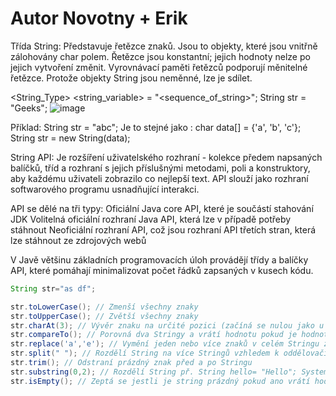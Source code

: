 # Autor Novotny + Erik

Třída String: Představuje řetězce znaků.  Jsou to objekty, které jsou vnitřně zálohovány char polem.
Řetězce jsou konstantní; jejich hodnoty nelze po jejich vytvoření změnit. Vyrovnávací paměti řetězců podporují měnitelné řetězce. Protože objekty String jsou neměnné, lze je sdílet. 

<String_Type> <string_variable> = "<sequence_of_string>"; 
String str = "Geeks";
![image](https://user-images.githubusercontent.com/90755554/134314865-d2f9d087-1fbf-4ccd-9878-37e47119995b.png)


Příklad: String str = "abc"; 
Je to stejné jako : char data[] = {'a', 'b', 'c'}; String str = new String(data);

String API: Je rozšíření uživatelského rozhraní - kolekce předem napsaných balíčků, tříd a rozhraní s jejich příslušnými metodami, poli a konstruktory, aby každému uživateli zobrazilo co nejlepší text. API slouží jako rozhraní softwarového programu usnadňující interakci.

API se dělé na tři typy:
Oficiální Java core API, které je součástí stahování JDK
Volitelná oficiální rozhraní Java API, která lze v případě potřeby stáhnout
Neoficiální rozhraní API, což jsou rozhraní API třetích stran, která lze stáhnout ze zdrojových webů

V Javě většinu základních programovacích úloh provádějí třídy a balíčky API, které pomáhají minimalizovat počet řádků zapsaných v kusech kódu.

```java
String str="as df"; 

str.toLowerCase(); // Zmenší všechny znaky
str.toUpperCase(); // Zvětší všechny znaky
str.charAt(3); // Vývěr znaku na určité pozici (začíná se nulou jako u pole(v tomto případě na čtvrté ))
str.compareTo(); // Porovná dva Stringy a vrátí hodnotu pokud je hodnota rovna 0 jsou oba Stringy stejné
str.replace('a','e'); // Vymění jeden nebo více znaků v celém Stringu za jiné
str.split(" "); // Rozdělí String na více Stringů vzhledem k oddělovači, který je odděluje. Vráceným objektem je pole, které obsahuje                   rozdělené řetězce. V tomto případě všude kde je mezera
str.trim(); // Odstraní prázdný znak před a po Stringu
str.substring(0,2); // Rozdělí String př. String hello= "Hello"; System.out.println(hello.substring(0,1)) vypíše :"He"
str.isEmpty(); // Zeptá se jestli je string prázdný pokud ano vrátí hodnotu true jinak false
```
